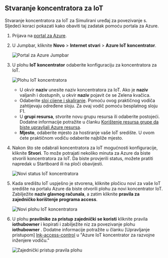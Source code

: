 ## <a name="create-an-iot-hub"></a>Stvaranje koncentratora za IoT

Stvaranje koncentratora za IoT za Simulirani uređaj za povezivanje s. Sljedeći koraci pokazati kako obaviti taj zadatak pomoću portala za Azure.

1. Prijava na [portal za Azure][lnk-portal].

2. U Jumpbar, kliknite **Novo** > **Internet stvari** > **Azure IoT koncentrator**.

    ![Portal za Azure Jumpbar][1]

3. U plohu **IoT koncentrator** odaberite konfiguraciju za koncentratora za IoT.

    ![Plohu IoT koncentratora][2]

    * U okvir **naziv** unesite naziv koncentratora za IoT. Ako je **naziv** valjanih i dostupnih, u okvir **naziv** pojavit će se Zelena kvačica.
    * Odaberite [sloj cijene i skaliranje][lnk-pricing]. Pomoću ovog praktičnog vodiča zahtijevaju određene sloju. Za ovaj vodič pomoću besplatnog sloju F1.
    * U **grupi resursa**, stvorite novu grupu resursa ili odaberite postojeći. Dodatne informacije potražite u članku [Korištenje resursa grupe da biste upravljali Azure resursa][lnk-resource-groups].
    * **Mjesto**, odaberite mjesto za hostiranje vaše IoT središte. U ovom ćete praktičnom vodiču odaberite najbliže mjesto.

4. Nakon što ste odabrali koncentratora za IoT mogućnosti konfiguracije, kliknite **Stvori**.  To može potrajati nekoliko minuta za Azure da biste stvorili koncentratora za IoT. Da biste provjerili status, možete pratiti napredak u Startboard ili na ploči obavijesti.

    ![Novi status IoT koncentratora][3]

5. Kada središtu IoT uspješno je stvorena, kliknite pločicu novi za vaše IoT središte na portalu Azure da biste otvorili plohu za novi koncentrator IoT. Zabilježite **naziv glavnog računala**, a zatim kliknite **pravila za zajedničko korištenje programa access**.

    ![Novi plohu IoT koncentratora][4]

6. U plohu **pravilnike za pristup zajednički se koristi** kliknite pravila **iothubowner** i kopirati i zabilježite niz za povezivanje plohu **iothubowner** . Dodatne informacije potražite u članku [Upravljanje pristupom] [ lnk-access-control] u "Azure IoT koncentrator za razvojne inženjere vodiču."

    ![Zajednički pristup pravila plohu][5]


<!-- Images. -->
[1]: ./media/iot-hub-get-started-create-hub/create-iot-hub1.png
[2]: ./media/iot-hub-get-started-create-hub/create-iot-hub2.png
[3]: ./media/iot-hub-get-started-create-hub/create-iot-hub3.png
[4]: ./media/iot-hub-get-started-create-hub/create-iot-hub4.png
[5]: ./media/iot-hub-get-started-create-hub/create-iot-hub5.png

<!-- Links -->
[lnk-resource-groups]: ../articles/azure-portal/resource-group-portal.md
[lnk-portal]: https://portal.azure.com/
[lnk-pricing]: https://azure.microsoft.com/pricing/details/iot-hub/
[lnk-access-control]: ../articles/iot-hub/iot-hub-devguide-security.md
